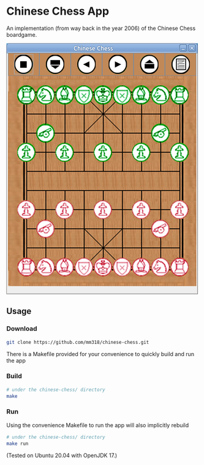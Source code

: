 # Chinese Chess App

An implementation (from way back in the year 2006) of the Chinese Chess boardgame.

![chinese-chess screenshot](doc/screenshot.png "chinese-chess screenshot")

## Usage

### Download
```bash
git clone https://github.com/mm318/chinese-chess.git
```

There is a Makefile provided for your convenience to quickly build and run the app

### Build
```bash
# under the chinese-chess/ directory
make
```

### Run
Using the convenience Makefile to run the app will also implicitly rebuild
```bash
# under the chinese-chess/ directory
make run
```

(Tested on Ubuntu 20.04 with OpenJDK 17.)

